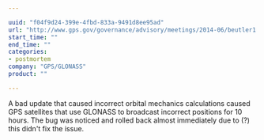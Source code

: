 ```yaml
---

uuid: "f04f9d24-399e-4fbd-833a-9491d8ee95ad"
url: "http://www.gps.gov/governance/advisory/meetings/2014-06/beutler1.pdf"
start_time: ""
end_time: ""
categories:
- postmortem
company: "GPS/GLONASS"
product: ""

---
```


A bad update that caused incorrect orbital mechanics calculations caused GPS satellites that use GLONASS to broadcast incorrect positions for 10 hours. The bug was noticed and rolled back almost immediately due to (?) this didn't fix the issue.
